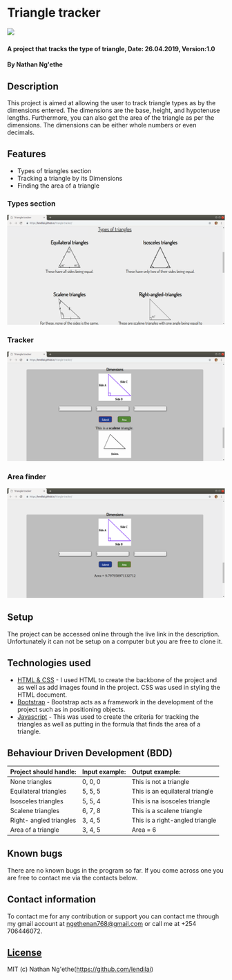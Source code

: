 # Triangle tracker
![](Image/home.png)
#### A project that tracks the type of triangle, Date: 26.04.2019, Version:1.0
#### By **Nathan Ng'ethe**

## Description
This project is aimed at allowing the user to track triangle types as by the dimensions entered. The dimensions are the base, height, and hypotenuse lengths. Furthermore, you can also get the area of the triangle as per the dimensions. The dimensions can be either whole numbers or even decimals.

## Features
* Types of triangles section
* Tracking a triangle by its Dimensions
* Finding the area of a triangle

### Types section
![](Images/types.png)
### Tracker
![](Images/tracker.png)
### Area finder
![](Images/area.png)

## Setup
The project can be accessed online through the live link in the description. Unfortunately it can not be setup on a computer but you are free to clone it.

## Technologies used
- [HTML & CSS](https://www.w3schools.com/html/html_css.asp) - I used HTML to create the backbone of the project and as well as add images found in the project. CSS was used in styling the HTML document.
- [Bootstrap](https://getbootstrap.com/) - Bootstrap acts as a framework in the development of the project such as in positioning objects.
- [Javascript](https://en.wikipedia.org/wiki/JavaScript) - This was used to create the criteria for tracking the triangles as well as putting in the formula that finds the area of a triangle.

## Behaviour Driven Development (BDD)
  | Project should handle:     | Input example:     | Output example:   |
  | :------------- | :------------- | :------------- |
  | None triangles       | 0, 0, 0       | This is not a triangle  |
  | Equilateral triangles  | 5, 5, 5   | This is an equilateral triangle |
  | Isosceles triangles  | 5, 5, 4  | This is na isosceles triangle  |
  | Scalene triangles  | 6, 7, 8 | This is a scalene triangle  |
  | Right- angled triangles  | 3, 4, 5  | This is a right-angled triangle  |
  | Area of a triangle  | 3, 4, 5 | Area = 6 |


## Known bugs
There are no known bugs in the program so far. If you come across one you are free to contact me via the contacts below.

## Contact information
To contact me for any contribution or support you can contact me through my gmail account at ngethenan768@gmail.com or call me at +254 706446072.

## [License](https://github.com/lendilai/Triangle-tracker/blob/master/LICENSE.txt)
MIT (c) Nathan Ng'ethe(https://github.com/lendilai)
